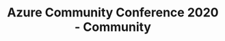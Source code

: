 ---
title: "Azure Community Conference 2020 - Community"
layout: community
permalink: /2020/community/
year: "2020"
---